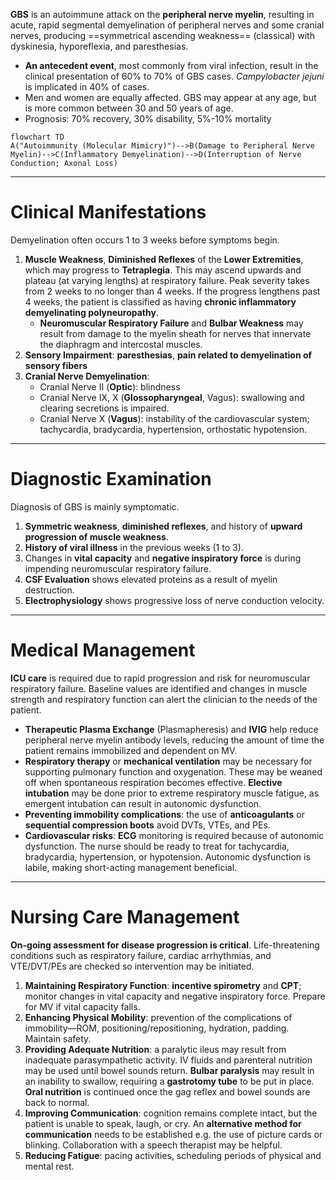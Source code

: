 **GBS** is an autoimmune attack on the **peripheral nerve myelin**, resulting in acute, rapid segmental demyelination of peripheral nerves and some cranial nerves, producing ==symmetrical ascending weakness== (classical) with dyskinesia, hyporeflexia, and paresthesias.
- **An antecedent event**, most commonly from viral infection, result in the clinical presentation of 60% to 70% of GBS cases. *Campylobacter jejuni* is implicated in 40% of cases.
- Men and women are equally affected. GBS may appear at any age, but is more common between 30 and 50 years of age.
- Prognosis: 70% recovery, 30% disability, 5%-10% mortality

```mermaid
flowchart TD
A("Autoimmunity (Molecular Mimicry)")-->B(Damage to Peripheral Nerve Myelin)-->C(Inflammatory Demyelination)-->D(Interruption of Nerve Conduction; Axonal Loss)
```

___

# Clinical Manifestations
Demyelination often occurs 1 to 3 weeks before symptoms begin.
1. **Muscle Weakness**, **Diminished Reflexes** of the **Lower Extremities**, which may progress to **Tetraplegia**. This may ascend upwards and plateau (at varying lengths) at respiratory failure. Peak severity takes from 2 weeks to no longer than 4 weeks. If the progress lengthens past 4 weeks, the patient is classified as having **chronic inflammatory demyelinating polyneuropathy**.
	- **Neuromuscular Respiratory Failure** and **Bulbar Weakness** may result from damage to the myelin sheath for nerves that innervate the diaphragm and intercostal muscles.
2. **Sensory Impairment**: **paresthesias**, **pain related to demyelination of sensory fibers**
3. **Cranial Nerve Demyelination**:
	- Cranial Nerve II (**Optic**): blindness
	- Cranial Nerve IX, X (**Glossopharyngeal**, Vagus): swallowing and clearing secretions is impaired.
	- Cranial Nerve X (**Vagus**): instability of the cardiovascular system; tachycardia, bradycardia, hypertension, orthostatic hypotension.

___

# Diagnostic Examination
Diagnosis of GBS is mainly symptomatic.
1. **Symmetric weakness**, **diminished reflexes**, and history of **upward progression of muscle weakness**.
2. **History of viral illness** in the previous weeks (1 to 3).
3. Changes in **vital capacity** and **negative inspiratory force** is during impending neuromuscular respiratory failure.
4. **CSF Evaluation** shows elevated proteins as a result of myelin destruction.
5. **Electrophysiology** shows progressive loss of nerve conduction velocity.

___

# Medical Management
**ICU care** is required due to rapid progression and risk for neuromuscular respiratory failure. Baseline values are identified and changes in muscle strength and respiratory function can alert the clinician to the needs of the patient.
- **Therapeutic Plasma Exchange** (Plasmapheresis) and **IVIG** help reduce peripheral nerve myelin antibody levels, reducing the amount of time the patient remains immobilized and dependent on MV.
- **Respiratory therapy** or **mechanical ventilation** may be necessary for supporting pulmonary function and oxygenation. These may be weaned off when spontaneous respiration becomes effective. **Elective intubation** may be done prior to extreme respiratory muscle fatigue, as emergent intubation can result in autonomic dysfunction.
- **Preventing immobility complications**: the use of **anticoagulants** or **sequential compression boots** avoid DVTs, VTEs, and PEs.
- **Cardiovascular risks**: **ECG** monitoring is required because of autonomic dysfunction. The nurse should be ready to treat for tachycardia, bradycardia, hypertension, or hypotension. Autonomic dysfunction is labile, making short-acting management beneficial.

___

# Nursing Care Management
**On-going assessment for disease progression is critical**. Life-threatening conditions such as respiratory failure, cardiac arrhythmias, and VTE/DVT/PEs are checked so intervention may be initiated.
1. **Maintaining Respiratory Function**: **incentive spirometry** and **CPT**; monitor changes in vital capacity and negative inspiratory force. Prepare for MV if vital capacity falls.
2. **Enhancing Physical Mobility**: prevention of the complications of immobility—ROM, positioning/repositioning, hydration, padding. Maintain safety.
3. **Providing Adequate Nutrition**: a paralytic ileus may result from inadequate parasympathetic activity. IV fluids and parenteral nutrition may be used until bowel sounds return. **Bulbar paralysis** may result in an inability to swallow, requiring a **gastrotomy tube** to be put in place. **Oral nutrition** is continued once the gag reflex and bowel sounds are back to normal.
4. **Improving Communication**: cognition remains complete intact, but the patient is unable to speak, laugh, or cry. An **alternative method for communication** needs to be established e.g. the use of picture cards or blinking. Collaboration with a speech therapist may be helpful.
5. **Reducing Fatigue**: pacing activities, scheduling periods of physical and mental rest.
